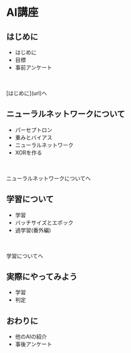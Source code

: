 # AI講座

## はじめに

  - はじめに
  - 目標
  - 事前アンケート
<br>
<br>
[はじめに](url)へ

## ニューラルネットワークについて

- パーセプトロン
- 重みとバイアス
- ニューラルネットワーク
- XORを作る
<br>
<br>
ニューラルネットワークについてへ

## 学習について

- 学習
- バッチサイズとエポック
- 過学習(番外編)
<br>
<br>
学習についてへ

## 実際にやってみよう

- 学習
- 判定

## おわりに

- 他のAIの紹介
- 事後アンケート
